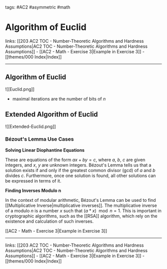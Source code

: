 tags: #AC2 #asymmetric #math 

# Algorithm of Euclid

links: [[203 AC2 TOC - Number-Theoretic Algorithms and Hardness Assumptions|AC2 TOC - Number-Theoretic Algorithms and Hardness Assumptions]] - [[AC2 - Math - Exercise 3|Example in Exercise 3]] - [[themes/000 Index|Index]]

---

## Algorithm of Euclid

![[Euclid.png]]

- maximal iterations are the number of bits of $n$

## Extended Algorithm of Euclid

![[Extended-Euclid.png]]

### Bézout's Lemma Use Cases

**Solving Linear Diophantine Equations**

These are equations of the form $ax + by = c$, where $a$, $b$, $c$ are given integers, and $x$, $y$ are unknown integers. Bézout's Lemma tells us that a solution exists if and only if the greatest common divisor (gcd) of $a$ and $b$ divides $c$. Furthermore, once one solution is found, all other solutions can be expressed in terms of it.

**Finding Inverses Modulo n**

In the context of modular arithmetic, Bézout's Lemma can be used to find [[Multiplicative Inverse|multiplicative inverses]]. The multiplicative inverse of a modulo $n$ is a number $x$ such that $(a*x) \mod n = 1$. This is important in cryptographic algorithms, such as the [[RSA]] algorithm, which rely on the existence and calculation of such inverses.

[[AC2 - Math - Exercise 3|Example in Exercise 3]]

---
links: [[203 AC2 TOC - Number-Theoretic Algorithms and Hardness Assumptions|AC2 TOC - Number-Theoretic Algorithms and Hardness Assumptions]] - [[AC2 - Math - Exercise 3|Example in Exercise 3]] - [[themes/000 Index|Index]]